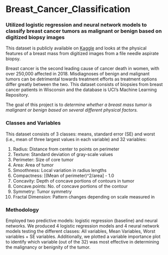 # Breast_Cancer_Classification
### Utilized logistic regression and neural network models to classify breast cancer tumors as malignant or benign based on digitized biopsy images 

This dataset is publicly available on [Kaggle](https://www.kaggle.com/uciml/breast-cancer-wisconsin-data) and looks at the physical features of a breast mass from digitized images from a file needle aspirate biopsy.

Breast cancer is the second leading cause of cancer death in women, with over 250,000 affected in 2018. Misdiagnoses of benign and malignant tumors can be detrimental towards treatment efforts as treatment options differ greatly between the two. This dataset consists of biopsies from breast cancer patients in Wisconsin and the database is UCI’s Machine Learning Repository.

The goal of this project is to _determine whether a breast mass tumor is malignant or benign based on several different physical factors._

### Classes and Variables 
This dataset consists of 3 classes: means, standard error (SE) and worst (i.e., mean of three largest values in each variable) 
and 32 variables: 
1. Radius: Distance from center to points on perimeter 
2. Texture: Standard deviation of gray-scale values 
3. Perimeter: Size of core tumor 
4. Area: Area of tumor 
5. Smoothness: Local variation in radius lengths 
6. Compactness: [(Mean of perimeter)^2/area] - 1.0 
7. Concavity: Depth of concave portions of contours in tumor 
8. Concave.points: No. of concave portions of the contour 
9. Symmetry: Tumor symmetry 
10. Fractal Dimension: Pattern changes depending on scale measured in

### Methodology
Employed two predictive models: logistic regression (baseline) and neural networks. We produced 4 logistic regression models and 4 neural network models testing the different classes: All variables, Mean Variables, Worst variables + SE variables. Additionally, we plotted a variable importance plot to identify which variable (out of the 32) was most effective in determining the malignancy or benignity of the tumor.
